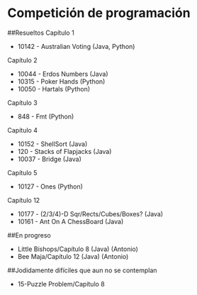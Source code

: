 # Competición de programación
##Resueltos
Capítulo 1
- 10142 - Australian Voting (Java, Python)

Capítulo 2
- 10044 - Erdos Numbers (Java)
- 10315 - Poker Hands (Python)
- 10050 - Hartals (Python)

Capítulo 3
- 848 - Fmt (Python)

Capítulo 4
- 10152 - ShellSort (Java)
- 120 - Stacks of Flapjacks (Java)
- 10037 - Bridge (Java)

Capítulo 5
- 10127 - Ones (Python)

Capítulo 12
- 10177 - (2/3/4)-D Sqr/Rects/Cubes/Boxes? (Java)
- 10161 - Ant On A ChessBoard (Java)

##En progreso
- Little Bishops/Capítulo 8 (Java) (Antonio)
- Bee Maja/Capítulo 12 (Java) (Antonio)

##Jodidamente difíciles que aun no se contemplan
- 15-Puzzle Problem/Capítulo 8
